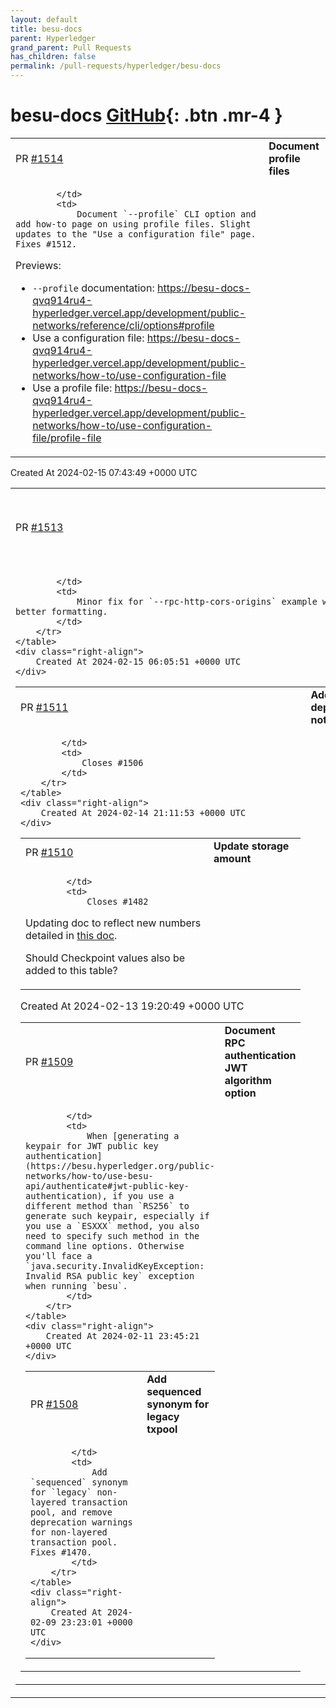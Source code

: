 ```yaml
---
layout: default
title: besu-docs
parent: Hyperledger
grand_parent: Pull Requests
has_children: false
permalink: /pull-requests/hyperledger/besu-docs
---
```


# besu-docs <span class="fs-3 right-align">[GitHub](https://github.com/hyperledger/besu-docs){: .btn .mr-4 }</span>


<div>
    <table>
        <tr>
            <td>
                PR <a href="https://github.com/hyperledger/besu-docs/pull/1514" class=".btn">#1514</a>
            </td>
            <td>
                <b>
                    Document profile files
                </b>
            </td>
        </tr>
        <tr>
            <td>
                
            </td>
            <td>
                Document `--profile` CLI option and add how-to page on using profile files. Slight updates to the "Use a configuration file" page. Fixes #1512.

Previews:
- `--profile` documentation: https://besu-docs-qvq914ru4-hyperledger.vercel.app/development/public-networks/reference/cli/options#profile
- Use a configuration file: https://besu-docs-qvq914ru4-hyperledger.vercel.app/development/public-networks/how-to/use-configuration-file
- Use a profile file: https://besu-docs-qvq914ru4-hyperledger.vercel.app/development/public-networks/how-to/use-configuration-file/profile-file
            </td>
        </tr>
    </table>
    <div class="right-align">
        Created At 2024-02-15 07:43:49 +0000 UTC
    </div>
</div>

<div>
    <table>
        <tr>
            <td>
                PR <a href="https://github.com/hyperledger/besu-docs/pull/1513" class=".btn">#1513</a>
            </td>
            <td>
                <b>
                    Fix example for rpc-http-cors-origins
                </b>
            </td>
        </tr>
        <tr>
            <td>
                
            </td>
            <td>
                Minor fix for `--rpc-http-cors-origins` example with better formatting.
            </td>
        </tr>
    </table>
    <div class="right-align">
        Created At 2024-02-15 06:05:51 +0000 UTC
    </div>
</div>

<div>
    <table>
        <tr>
            <td>
                PR <a href="https://github.com/hyperledger/besu-docs/pull/1511" class=".btn">#1511</a>
            </td>
            <td>
                <b>
                    Add deprecation note
                </b>
            </td>
        </tr>
        <tr>
            <td>
                
            </td>
            <td>
                Closes #1506 
            </td>
        </tr>
    </table>
    <div class="right-align">
        Created At 2024-02-14 21:11:53 +0000 UTC
    </div>
</div>

<div>
    <table>
        <tr>
            <td>
                PR <a href="https://github.com/hyperledger/besu-docs/pull/1510" class=".btn">#1510</a>
            </td>
            <td>
                <b>
                    Update storage amount
                </b>
            </td>
        </tr>
        <tr>
            <td>
                
            </td>
            <td>
                Closes #1482 


Updating doc to reflect new numbers detailed in [this doc](https://docs.google.com/document/d/1ykIANeVOh9E95-l-ZQU1L6QkyXwpaBcXhPEr7w3xuSs/edit#heading=h.vcpe6a3o9ru9). 

Should Checkpoint values also be added to this table?
            </td>
        </tr>
    </table>
    <div class="right-align">
        Created At 2024-02-13 19:20:49 +0000 UTC
    </div>
</div>

<div>
    <table>
        <tr>
            <td>
                PR <a href="https://github.com/hyperledger/besu-docs/pull/1509" class=".btn">#1509</a>
            </td>
            <td>
                <b>
                    Document RPC authentication JWT algorithm option
                </b>
            </td>
        </tr>
        <tr>
            <td>
                
            </td>
            <td>
                When [generating a keypair for JWT public key authentication](https://besu.hyperledger.org/public-networks/how-to/use-besu-api/authenticate#jwt-public-key-authentication), if you use a different method than `RS256` to generate such keypair, especially if you use a `ESXXX` method, you also need to specify such method in the command line options. Otherwise you'll face a `java.security.InvalidKeyException: Invalid RSA public key` exception when running `besu`.
            </td>
        </tr>
    </table>
    <div class="right-align">
        Created At 2024-02-11 23:45:21 +0000 UTC
    </div>
</div>

<div>
    <table>
        <tr>
            <td>
                PR <a href="https://github.com/hyperledger/besu-docs/pull/1508" class=".btn">#1508</a>
            </td>
            <td>
                <b>
                    Add sequenced synonym for legacy txpool
                </b>
            </td>
        </tr>
        <tr>
            <td>
                
            </td>
            <td>
                Add `sequenced` synonym for `legacy` non-layered transaction pool, and remove deprecation warnings for non-layered transaction pool. Fixes #1470.
            </td>
        </tr>
    </table>
    <div class="right-align">
        Created At 2024-02-09 23:23:01 +0000 UTC
    </div>
</div>

